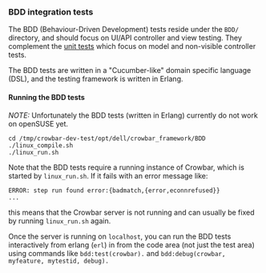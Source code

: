 ### BDD integration tests

The BDD (Behaviour-Driven Development) tests reside under the `BDD/` directory, and should focus on UI/API controller and view testing.  They complement the [unit tests](../testing.md) which focus on model and non-visible controller tests.

The BDD tests are written in a "Cucumber-like" domain specific language (DSL), and the testing framework is written in Erlang.

#### Running the BDD tests

*NOTE:* Unfortunately the BDD tests (written in Erlang) currently do not work
on openSUSE yet.

   ````
   cd /tmp/crowbar-dev-test/opt/dell/crowbar_framework/BDD
   ./linux_compile.sh
   ./linux_run.sh
   ````

Note that the BDD tests require a running instance of Crowbar, which is
started by `linux_run.sh`.  If it fails with an error message like:

   ````
   ERROR: step run found error:{badmatch,{error,econnrefused}}
   ...
   ````

this means that the Crowbar server is not running and can usually be fixed
by running `linux_run.sh` again.

Once the server is running on `localhost`, you can run the BDD tests interactively from erlang (`erl`) in from the code area (not just the test area) using commands like `bdd:test(crowbar).` and `bdd:debug(crowbar, myfeature, mytestid, debug).`  
